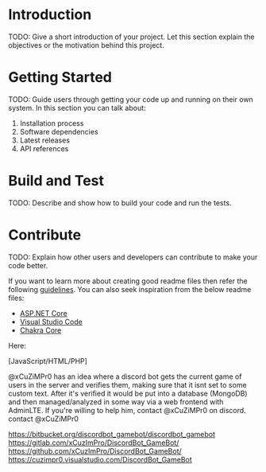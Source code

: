# Introduction
TODO: Give a short introduction of your project. Let this section explain the objectives or the motivation behind this project. 

# Getting Started
TODO: Guide users through getting your code up and running on their own system. In this section you can talk about:
1.	Installation process
2.	Software dependencies
3.	Latest releases
4.	API references

# Build and Test
TODO: Describe and show how to build your code and run the tests. 

# Contribute
TODO: Explain how other users and developers can contribute to make your code better. 

If you want to learn more about creating good readme files then refer the following [guidelines](https://www.visualstudio.com/en-us/docs/git/create-a-readme). You can also seek inspiration from the below readme files:
- [ASP.NET Core](https://github.com/aspnet/Home)
- [Visual Studio Code](https://github.com/Microsoft/vscode)
- [Chakra Core](https://github.com/Microsoft/ChakraCore)


Here:

[JavaScript/HTML/PHP]

@xCuZiMPr0 has an idea where a discord bot gets the current game of users in the server and verifies them, making sure that it isnt set to some custom text. After it's verified it would be put into a database (MongoDB) and then managed/analyzed in some way via a web frontend with AdminLTE.
If you're willing to help him, contact @xCuZiMPr0 on discord.
contact @xCuZiMPr0

https://bitbucket.org/discordbot_gamebot/discordbot_gamebot
https://gitlab.com/xCuzImPro/DiscordBot_GameBot/
https://github.com/xCuzImPro/DiscordBot_GameBot/
https://cuzimpr0.visualstudio.com/DiscordBot_GameBot
